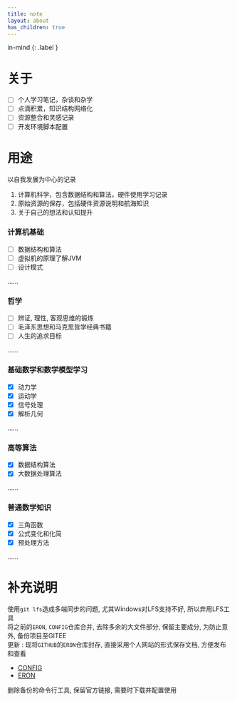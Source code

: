 ```yaml
---
title: note
layout: about
has_children: true
---
```


in-mind
{: .label }  

# 关于

- [ ] 个人学习笔记，杂谈和杂学  
- [ ] 点滴积累，知识结构网络化  
- [ ] 资源整合和灵感记录  
- [ ] 开发环境脚本配置  

# 用途

以自我发展为中心的记录
1. 计算机科学，包含数据结构和算法，硬件使用学习记录
2. 原始资源的保存，包括硬件资源说明和航海知识
3. 关于自己的想法和认知提升

### 计算机基础

- [ ] 数据结构和算法
- [ ] 虚拟机的原理了解JVM
- [ ] 设计模式

......

### 哲学

- [ ] 辨证, 理性, 客观思维的锻炼
- [ ] 毛泽东思想和马克思哲学经典书籍
- [ ] 人生的追求目标

......

### 基础数学和数学模型学习

- [x] 动力学
- [x] 运动学
- [x] 信号处理
- [x] 解析几何

......

### 高等算法

- [x] 数据结构算法
- [x] 大数据处理算法

......

### 普通数学知识

- [x] 三角函数
- [x] 公式变化和化简
- [x] 预处理方法

......

# 补充说明 

使用`git lfs`造成多端同步的问题, 尤其Windows对LFS支持不好, 所以弃用LFS工具  
将之前的`ERON`, `CONFIG`仓库合并, 去除多余的大文件部分, 保留主要成分, 为防止意外, 备份项目至GITEE  
更新 : 现将`GITHUB`的`ERON`仓库封存, 直接采用个人网站的形式保存文档, 方便发布和查看  

- [CONFIG](https://gitee.com/naveron/CONFIG)  
- [ERON](https://gitee.com/naveron/ERON)  

删除备份的命令行工具, 保留官方链接, 需要时下载并配置使用  



